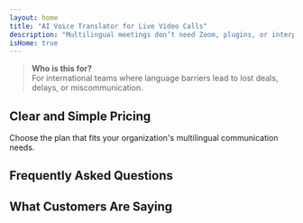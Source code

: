```yaml
---
layout: home
title: "AI Voice Translator for Live Video Calls"
description: "Multilingual meetings don’t need Zoom, plugins, or interpreters. InterMind is an AI voice translator for real-time video calls — speak and translate instantly."
isHome: true
---
```


<!-- text="Focus on growth — let InterMind handle the languages." -->
<!-- text="Classrooms take years; InterMind delivers real-time understanding today, in every language."> -->
<!-- text="**Multilingual** Video Meetings with **Voice** Interpretation" -->
<!-- title="Live **Interpretation** Video Meetings" -->

<HeroSection
title="Meet in **Any** Language"
text="New generation of video calls. AI voice translation — evolved into real-time interpretation.">

<AuthButton text="Hear the difference" buttonClass="brand"/>
<!-- <ContactFormModalNav buttonText="Request a Demo"/>
<NavButton to="#pricing" buttonClass="alt" buttonLabel="Pricing" /> -->
</HeroSection>

> **Who is this for?**  
> For international teams where language barriers lead to lost deals, delays, or miscommunication.

<span id="1"></span>
<FeatureBlock :card="{
  title: 'Translation ≠ Understanding. Here’s what’s next.',
  details: 'No matter the language, **your voice is heard — and understood** — as if you shared the same tongue.',
    items: [
      '⚡︎ Naturally, in [real time](/product/how-it-works), and without subtitles or lag.',
      '✧ AI-powered interpretation captures tone, intent, and industry-specific terminology.',
    ],
  link: './product/what-is-intermind',
  src: {
    light: '/1.png',
    dark: '/1.png',
  },
  inversion: false
}" />

<span id="3"></span>
<FeatureBlock :card="{
    title: 'The Mind Within Your Meetings',
    details: 'InterMind turns every multilingual call into clear, searchable knowledge.',
    items: [
      '🔍 **Ask anything** — AI finds answers **across your meetings**.',
      '✧ Auto-extracts tasks, owners, and deadlines.',
      '✧ Summarizes key points in any language — instantly.',
    ],
    link: '/product/how-it-works#🧩-deep-memory-deep-understanding',
    src: {
      light: '/2l.png',
      dark: '/2d.png',
    },
    inversion: true
  }" />

<span id="2"></span>
<FeatureBlock :card="{
    title: 'Built for Serious Meetings — Not Just Talking',
    details: 'InterMind is a professional-grade **video meeting platform**, not a lightweight add-on or plugin.',
    items: [
      '✧ 1080p resolution, smart noise suppression, scheduling, moderation, screen sharing, recording, participant chat and full calendar integration — all built in, **ready to go**.',
    ],
    link: '/product/how-it-works',
    src: {
      light: '/3l.png',
      dark: '/3d.png',
    },
    inversion: false
  }" />

<span id="4"></span>
<FeatureBlock
  :card="{
    title: 'Privacy Where It Matters',
    details:
      'InterMind is built for trust-critical conversations — where privacy and control matter most.',
    items: [
      '⚡︎ [Region-based privacy](/product/privacy-architecture) — EU, US, SE Asia',
      '✧ Compliant: GDPR, CCPA, UAE PDPL',
      '✧ **Zero data training**. No third-party access.'
    ],
    link: '/product/privacy-architecture',
    src: {
      light: '/4.png',
      dark: '/4.png',
    },
    inversion: true
  }"
/>

<span id="Pricing"></span>

## Clear and Simple Pricing

Choose the plan that fits your organization's multilingual communication needs.

<PricingPlans :plans="[
  {
    title: '**Basic** &nbsp 1 user',
    price: '**Free**',
    details: '25 free meetings',
    items: [
      '100 participant video meetings + 30 GB pooled storage per user [💬](#2)',
      'Voice-to-voice interpretation [💬](#1)',
      'AI assistant [💬](#3)',
    ],
  },
  {
    title: '**Pro** &nbsp 1-99 users',
    price: '**$20** /month/user, billed annually',
    details: 'or $25 billed monthly',
    items: [
      '150 participant video meetings + 2 TB pooled storage per user [💬](#2)',
      'Voice-to-voice interpretation [💬](#1)',
      'AI assistant [💬](#3)',
    ],
  },
  {
    title: '**Business** &nbsp 1-500 users',
    price: '**Privacy**',
    details: 'Enterprise-grade security',
    items: [
      '500 participant video meetings + 5 TB pooled storage per user [💬](#2)',
      'Voice-to-voice interpretation [💬](#1)',
      'AI assistant [💬](#3)',
      'Region-based privacy [💬](#4)',
    ],
  }
]">
<AuthButton text="Try for free" buttonClass="alt"/>
<AuthButton text="Buy now" buttonClass="brand"/>
<ContactFormModalNav buttonText="Request access" buttonClass="alt"/>
</PricingPlans>

<span id="FAQ"></span>

## Frequently Asked Questions

<AccordionGroup :items="[
  {
    q: 'What is a Licensed user and what is a Participant?',
    a: 'A licensed user has either a free or paid meeting license and can schedule meetings with participants based on the capacity their plan allows. A Participant is an invitee in a meeting scheduled by someone with a meeting license. A Participant does not require an account or license to join a meeting and can **join for free**. Participants can join a meeting from desktop, mobile and tablet devices.'
  },
  {
      q: 'How many participants can join the meeting?',
      a: 'The number of participants depends on your plan: Basic allows up to 100 participants, Pro supports up to 150 participants, and Business accommodates up to 500 participants per meeting.'
  },
  {
    q: 'How many people can use one InterMind license?',
    a: 'A licensed user can host an unlimited number of meetings. However, if multiple users need to schedule separate meetings at the same time, you will need additional meeting licenses per user.'
  },
  {
      q: 'Does voice interpretation work on all plans?',
      a: 'Yes, real-time voice-to-voice interpretation works on all plans, including the Free Basic plan. However, the Basic plan is limited to 25 meetings total. Pro and Business plans allow unlimited meetings with increased participant limits and additional features.'
  },
  {
      q: 'What is the maximum duration of a meeting?',
      a: 'Meetings can run up to 24 hours on all plans.'
  },
  {
      q: 'Can I record meetings?',
      a: 'Yes, all plans support meeting recording. Recordings are stored in your account and can be accessed later.'
  },
  {
      q: 'Is there a limit on the number of meetings I can host?',
      a: 'The Basic plan allows up to 25 meetings, while Pro and Business plans allow unlimited meetings.'
  },
  {
      q: 'Can I use InterMind on mobile devices?',
      a: 'Yes, InterMind is fully compatible with desktop, mobile, and tablet devices.'
  },
  {
      q: 'What if I need more storage for recordings?',
      a: 'The Pro plan offers 2 TB of pooled storage per user, while the Business plan provides 5 TB. If you need more, please contact us for custom solutions.'
  },
  {
      q: 'How does InterMind ensure data privacy and security?',
      a: 'InterMind is designed with privacy in mind. We offer region-based processing, private by default settings, and compliance with GDPR, CCPA, and UAE PDPL standards.'
  },
  {
      q: 'Can I try InterMind before purchasing a plan?',
      a: 'Yes, you can start with the Free Basic plan to experience the features before upgrading to Pro or Business plans.'
  },
  {
      q: 'What if I need help or support?',
      a: 'We offer support through our help center, email, and live chat. For Business plan users, dedicated support is available.'
  },
  {
      q: 'Can I cancel my subscription at any time?',
      a: 'Yes, you can cancel your subscription at any time. For monthly plans, cancellation takes effect at the end of the current billing cycle. Annual plans can be canceled for a prorated refund.'
  },
  {
      q: 'How do I upgrade or downgrade my plan?',
      a: 'You can upgrade or downgrade your plan at any time through your account settings. Changes will take effect immediately.'
  },
  {
      q: 'What languages does InterMind support for voice interpretation?',
      a: 'InterMind supports a wide range of languages for real-time voice interpretation. The list is continuously expanding, so please check our website for the latest updates.'
  },
  {
      q: 'Can I use InterMind for webinars or large events?',
      a: 'Yes, InterMind can be used for webinars and large events, especially with the Business plan that supports up to 500 participants.'
  },
  {
      q: 'Is there a limit on the number of meetings I can host?',
      a: 'The Basic plan allows up to 25 meetings, while Pro and Business plans allow unlimited meetings.'
  },
  {
      q: 'Can I use InterMind for webinars or large events?',
      a: 'Yes, InterMind can be used for webinars and large events, especially with the Business plan that supports up to 500 participants.'
  },
  {
      q: 'What if I need more storage for recordings?',
      a: 'The Pro plan offers 2 TB of pooled storage per user, while the Business plan provides 5 TB. If you need more, please contact us for custom solutions.'
  },
  {
      q: 'How does InterMind ensure data privacy and security?',
      a: 'InterMind is designed with privacy in mind. We offer region-based processing, private by default settings, and compliance with GDPR, CCPA, and UAE PDPL standards.'
  },
  {
      q: 'Can I try InterMind before purchasing a plan?',
      a: 'Yes, you can start with the Free Basic plan to experience the features before upgrading to Pro or Business plans.'
  },
  {
      q: 'What if I need help or support?',
      a: 'We offer support through our help center, email, and live chat. For Business plan users, dedicated support is available.'
  },
  {
      q: 'Can I cancel my subscription at any time?',
      a: 'Yes, you can cancel your subscription at any time. For monthly plans, cancellation takes effect at the end of the current billing cycle. Annual plans can be canceled for a prorated refund.'
  },
  {
      q: 'How do I upgrade or downgrade my plan?',
      a: 'You can upgrade or downgrade your plan at any time through your account settings. Changes will take effect immediately.'
  },
  {
      q: 'What languages does InterMind support for voice interpretation?',
      a: 'InterMind supports a wide range of languages for real-time voice interpretation. The list is continuously expanding, so please check our website for the latest updates.'
  },
  {
      q: 'Can I use InterMind for webinars or large events?',
      a: 'Yes, InterMind can be used for webinars and large events, especially with the Business plan that supports up to 500 participants.'
  },
  {
      q: 'Is there a limit on the number of meetings I can host?',
      a: 'The Basic plan allows up to 25 meetings, while Pro and Business plans allow unlimited meetings.'
  },
  {
      q: 'Can I use InterMind for webinars or large events?',
      a: 'Yes, InterMind can be used for webinars and large events, especially with the Business plan that supports up to 500 participants.'
  },
  {
      q: 'What if I need more storage for recordings?',
      a: 'The Pro plan offers 2 TB of pooled storage per user, while the Business plan provides 5 TB. If you need more, please contact us for custom solutions.'
  },
  {
      q: 'How does InterMind ensure data privacy and security?',
      a: 'InterMind is designed with privacy in mind. We offer region-based processing, private by default settings, and compliance with GDPR, CCPA, and UAE PDPL standards.'
  },
  {
      q: 'Can I try InterMind before purchasing a plan?',
      a: 'Yes, you can start with the Free Basic plan to experience the features before upgrading to Pro or Business plans.'
  },
  {
      q: 'What if I need help or support?',
      a: 'We offer support through our help center, email, and live chat. For Business plan users, dedicated support is available.'
  },
  {
      q: 'Can I cancel my subscription at any time?',
      a: 'Yes, you can cancel your subscription at any time. For monthly plans, cancellation takes effect at the end of the current billing cycle. Annual plans can be canceled for a prorated refund.'
  },
  {
      q: 'How do I upgrade or downgrade my plan?',
      a: 'You can upgrade or downgrade your plan at any time through your account settings. Changes will take effect immediately.'
  },
  {
      q: 'What languages does InterMind support for voice interpretation?',
      a: 'InterMind supports a wide range of languages for real-time voice interpretation. The list is continuously expanding, so please check our website for the latest updates.'
  },
]" />

<span id="Testimonials"></span>

## What Customers Are Saying

<AutoScrollTestimonials testimonialsUrl="/testimonials.json"/>

